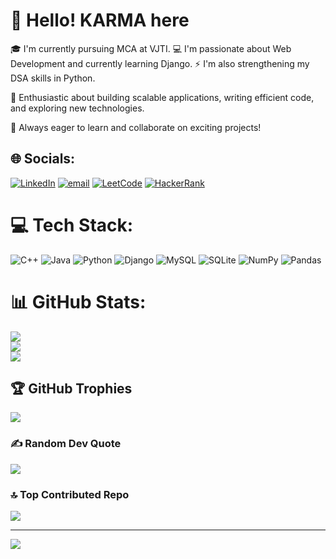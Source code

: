 # 👋 Hello! KARMA here 

🎓 I'm currently pursuing MCA at VJTI.
💻 I'm passionate about Web Development and currently learning Django.
⚡ I'm also strengthening my DSA skills in Python.

🚀 Enthusiastic about building scalable applications, writing efficient code, and exploring new technologies.

📌 Always eager to learn and collaborate on exciting projects!

## 🌐 Socials:
[![LinkedIn](https://img.shields.io/badge/LinkedIn-%230077B5.svg?logo=linkedin&logoColor=white)](https://linkedin.com/in/https://www.linkedin.com/in/shrinath-torangi) [![email](https://img.shields.io/badge/Email-D14836?logo=gmail&logoColor=white)](mailto:torangisb@gmail.com) 
[![LeetCode](https://img.shields.io/badge/LeetCode-FFA116?logo=leetcode&logoColor=white)](https://leetcode.com/u/karma-here/)
[![HackerRank](https://img.shields.io/badge/HackerRank-2EC866?logo=hackerrank&logoColor=white)](https://www.hackerrank.com/profile/karma_here)

# 💻 Tech Stack:
![C++](https://img.shields.io/badge/c++-%2300599C.svg?style=flat&logo=c%2B%2B&logoColor=white) ![Java](https://img.shields.io/badge/java-%23ED8B00.svg?style=flat&logo=openjdk&logoColor=white) ![Python](https://img.shields.io/badge/python-3670A0?style=flat&logo=python&logoColor=ffdd54) ![Django](https://img.shields.io/badge/django-%23092E20.svg?style=flat&logo=django&logoColor=white) ![MySQL](https://img.shields.io/badge/mysql-4479A1.svg?style=flat&logo=mysql&logoColor=white) ![SQLite](https://img.shields.io/badge/sqlite-%2307405e.svg?style=flat&logo=sqlite&logoColor=white) ![NumPy](https://img.shields.io/badge/numpy-%23013243.svg?style=flat&logo=numpy&logoColor=white) ![Pandas](https://img.shields.io/badge/pandas-%23150458.svg?style=flat&logo=pandas&logoColor=white)
# 📊 GitHub Stats:
![](https://github-readme-stats.vercel.app/api?username=thetorangi&theme=dark&hide_border=false&include_all_commits=false&count_private=false)<br/>
![](https://github-readme-streak-stats.herokuapp.com/?user=thetorangi&theme=dark&hide_border=false)<br/>
![](https://github-readme-stats.vercel.app/api/top-langs/?username=thetorangi&theme=dark&hide_border=false&include_all_commits=false&count_private=false&layout=compact)

## 🏆 GitHub Trophies
![](https://github-profile-trophy.vercel.app/?username=thetorangi&theme=radical&no-frame=false&no-bg=true&margin-w=4)

### ✍️ Random Dev Quote
![](https://quotes-github-readme.vercel.app/api?type=vetical&theme=radical)

### 🔝 Top Contributed Repo
![](https://github-contributor-stats.vercel.app/api?username=thetorangi&limit=5&theme=dark&combine_all_yearly_contributions=true)

---
[![](https://visitcount.itsvg.in/api?id=thetorangi&icon=10&color=0)](https://visitcount.itsvg.in)

<!-- Proudly created with GPRM ( https://gprm.itsvg.in ) -->
